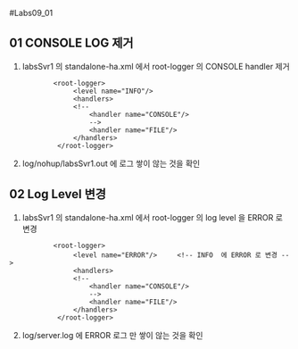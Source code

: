 #Labs09_01
## 01 CONSOLE LOG 제거 
1) labsSvr1 의 standalone-ha.xml 에서 root-logger 의 CONSOLE handler 제거

```
           <root-logger>
                <level name="INFO"/>
                <handlers>
                <!--
                    <handler name="CONSOLE"/>
                    -->
                    <handler name="FILE"/>
                </handlers>
            </root-logger>

```

2) log/nohup/labsSvr1.out 에 로그 쌓이 않는 것을 확인 

## 02 Log Level 변경

1) labsSvr1 의 standalone-ha.xml 에서 root-logger 의 log level 을 ERROR 로 변경 

```
           <root-logger>
                <level name="ERROR"/>     <!-- INFO  에 ERROR 로 변경 -->
                <handlers>
                <!--
                    <handler name="CONSOLE"/>
                    -->
                    <handler name="FILE"/>
                </handlers>
            </root-logger>

```

2) log/server.log 에 ERROR 로그 만 쌓이 않는 것을 확인 

